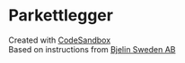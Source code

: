 # Parkettlegger

Created with [CodeSandbox](https://codesandbox.io/s/boring-pascal-r7oq7) <br />
Based on instructions from [Bjelin Sweden AB](https://www.carlsenfritzoe.no/mediabank/store/89667/614108.pdf)
